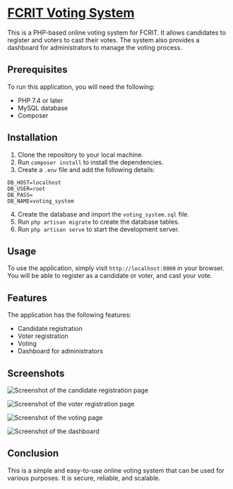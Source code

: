  # [FCRIT Voting System](https://fcritonlinevoting.000webhostapp.com/login.php)

This is a PHP-based online voting system for FCRIT. It allows candidates to register and voters to cast their votes. The system also provides a dashboard for administrators to manage the voting process.

## Prerequisites

To run this application, you will need the following:

* PHP 7.4 or later
* MySQL database
* Composer

## Installation

1. Clone the repository to your local machine.
2. Run `composer install` to install the dependencies.
3. Create a `.env` file and add the following details:

```
DB_HOST=localhost
DB_USER=root
DB_PASS=
DB_NAME=voting_system
```

4. Create the database and import the `voting_system.sql` file.
5. Run `php artisan migrate` to create the database tables.
6. Run `php artisan serve` to start the development server.

## Usage

To use the application, simply visit `http://localhost:8000` in your browser. You will be able to register as a candidate or voter, and cast your vote.

## Features

The application has the following features:

* Candidate registration
* Voter registration
* Voting
* Dashboard for administrators

## Screenshots

![Screenshot of the candidate registration page](screenshots/candidate-registration.png)

![Screenshot of the voter registration page](screenshots/voter-registration.png)

![Screenshot of the voting page](screenshots/voting.png)

![Screenshot of the dashboard](screenshots/dashboard.png)

## Conclusion

This is a simple and easy-to-use online voting system that can be used for various purposes. It is secure, reliable, and scalable.
